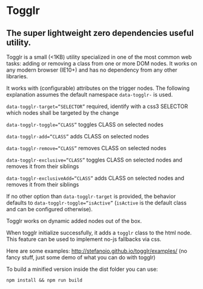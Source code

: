 # Togglr
## The super lightweight zero dependencies useful utility.

Togglr is a small (<1KB) utility specialized in one of the most common web tasks: adding or removing a class from one or more DOM nodes.
It works on any modern browser (IE10+) and has no dependency from any other libraries.

It works with (configurable) attributes on the trigger nodes. The following explanation assumes the default namespace `data-togglr-` is used.

`data-togglr-target=“SELECTOR”` required, identify with a css3 SELECTOR which nodes shall be targeted by the change

`data-togglr-toggle=“CLASS”` toggles CLASS on selected nodes

`data-togglr-add=“CLASS”` adds CLASS on selected nodes

`data-togglr-remove=“CLASS”` removes CLASS on selected nodes

`data-togglr-exclusive=“CLASS”` toggles CLASS on selected nodes and removes it from their siblings

`data-togglr-exclusiveAdd=“CLASS”` adds CLASS on selected nodes and removes it from their siblings

If no other option than `data-togglr-target` is provided, the behavior defaults to `data-togglr-toggle=“isActive”` (`isActive` is the default class and can be configured otherwise).

Togglr works on dynamic added nodes out of the box.

When togglr initialize successfully, it adds a `togglr` class to the html node. This feature can be used to implement no-js fallbacks via css.

Here are some examples: http://stefanoio.github.io/togglr/examples/ (no fancy stuff, just some demo of what you can do with togglr)

To build a minified version inside the dist folder you can use:
```
npm install && npm run build
```
